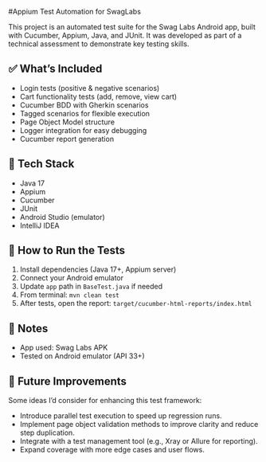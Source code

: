 #Appium Test Automation for SwagLabs

This project is an automated test suite for the Swag Labs Android app, built with Cucumber, Appium, Java, and JUnit. It was developed as part of a technical assessment to demonstrate key testing skills.

## ✅ What’s Included
- Login tests (positive & negative scenarios)
- Cart functionality tests (add, remove, view cart)
- Cucumber BDD with Gherkin scenarios
- Tagged scenarios for flexible execution
- Page Object Model structure
- Logger integration for easy debugging
- Cucumber report generation

## 🔧 Tech Stack
- Java 17
- Appium
- Cucumber
- JUnit
- Android Studio (emulator)
- IntelliJ IDEA

## 🧪 How to Run the Tests
1. Install dependencies (Java 17+, Appium server)
2. Connect your Android emulator
3. Update `app` path in `BaseTest.java` if needed
4. From terminal: `mvn clean test`
5. After tests, open the report: `target/cucumber-html-reports/index.html`

## 📌 Notes
- App used: Swag Labs APK
- Tested on Android emulator (API 33+)


## 🚀 Future Improvements
Some ideas I’d consider for enhancing this test framework:
- Introduce parallel test execution to speed up regression runs.
- Implement page object validation methods to improve clarity and reduce step duplication.
- Integrate with a test management tool (e.g., Xray or Allure for reporting).
- Expand coverage with more edge cases and user flows.

